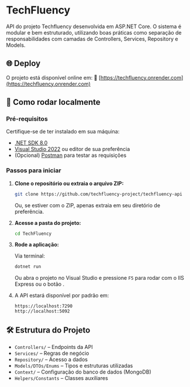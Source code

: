 # TechFluency

API do projeto Techfluency desenvolvida em ASP.NET Core. O sistema é modular e bem estruturado, utilizando boas práticas como separação de responsabilidades com camadas de Controllers, Services, Repository e Models.

## 🌐 Deploy

O projeto está disponível online em:
🔗 [https://techfluency.onrender.com](https://techfluency.onrender.com)

## 🚀 Como rodar localmente

### Pré-requisitos

Certifique-se de ter instalado em sua máquina:

* [.NET SDK 8.0](https://dotnet.microsoft.com/download)
* [Visual Studio 2022](https://visualstudio.microsoft.com/) ou editor de sua preferência
* (Opcional) [Postman](https://www.postman.com/) para testar as requisições

### Passos para iniciar

1. **Clone o repositório ou extraia o arquivo ZIP:**

   ```bash
   git clone https://github.com/techfluency-project/techfluency-api
   ```

   Ou, se estiver com o ZIP, apenas extraia em seu diretório de preferência.

2. **Acesse a pasta do projeto:**

   ```bash
   cd TechFluency
   ```

3. **Rode a aplicação:**

   Via terminal:

   ```bash
   dotnet run
   ```

   Ou abra o projeto no Visual Studio e pressione `F5` para rodar com o IIS Express ou o botão .

4. A API estará disponível por padrão em:

   ```
   https://localhost:7290
   http://localhost:5092
   ```

## 🛠 Estrutura do Projeto

* `Controllers/` – Endpoints da API
* `Services/` – Regras de negócio
* `Repository/` – Acesso a dados
* `Models/DTOs/Enums` – Tipos e estruturas utilizadas
* `Context/` – Configuração do banco de dados (MongoDB)
* `Helpers/Constants` – Classes auxiliares

